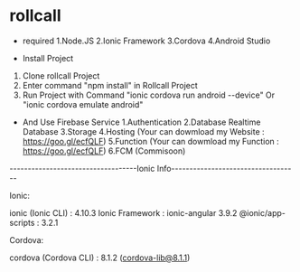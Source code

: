 # rollcall
- required
1.Node.JS
2.Ionic Framework
3.Cordova
4.Android Studio

- Install Project
1. Clone rollcall Project
2. Enter command "npm install" in Rollcall Project
3. Run Project with Command "ionic cordova run android --device" Or "ionic cordova emulate android"

- And Use Firebase Service
1.Authentication
2.Database Realtime Database
3.Storage
4.Hosting (Your can dowmload my Website : https://goo.gl/ecfQLF)
5.Function (Your can dowmload my Function : https://goo.gl/ecfQLF)
6.FCM (Commisoon)


-----------------------------------Ionic Info-----------------------------------

Ionic:

   ionic (Ionic CLI)  : 4.10.3
   Ionic Framework    : ionic-angular 3.9.2
   @ionic/app-scripts : 3.2.1

Cordova:

   cordova (Cordova CLI) : 8.1.2 (cordova-lib@8.1.1)

